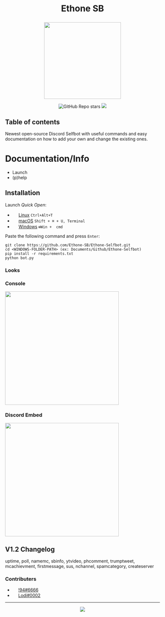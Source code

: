 # **<p align="center">Ethone SB</p>**
<p align="center"><img src="https://media.discordapp.net/attachments/926206753203429468/926957919877079100/eth.png" height=250 width=250/></p>
<p align="center">
<a><img alt="GitHub Repo stars" src="https://img.shields.io/github/stars/Ethone-SB?style=for-the-badge"></a> <img src="https://img.shields.io/badge/Made%20Using-Python%20%26%20Skills-green?style=for-the-badge"/></a>
</p>


## Table of contents
Newest open-source Discord Selfbot with useful commands and easy documentation on how to add your own and change the existing ones.

# Documentation/Info

- Launch
- (p)help

## Installation

Launch *Quick Open*:
  - <img src="https://www.kernel.org/theme/images/logos/favicon.png" width=16 height=16/> <a href="https://linuxhint.com/100_keyboard_shortcuts_linux/">Linux</a> `Ctrl+Alt+T`
  - <img src="https://developer.apple.com/favicon.ico" width=16 height=16/> <a href="https://technastic.com/mac-keyboard-shortcuts-symbols-pdf/">macOS</a> `Shift + ⌘ + U, Terminal`
  - <img src="https://www.microsoft.com/favicon.ico" width=16 height=16/> <a href="https://technastic.com/windows-10-keyboard-shortcuts/">Windows</a> `⊞Win +  cmd`

Paste the following command and press `Enter`:

```shell
git clone https://github.com/Ethone-SB/Ethone-Selfbot.git
cd <WINDOWS-FOLDER-PATH> (ex: Documents/Github/Ethone-Selfbot)
pip install -r requirements.txt
python bot.py
```




### Looks
### Console

<img src="https://cdn.discordapp.com/attachments/926206753203429468/926995318380306432/unknown.png" width="370px">
  
### Discord Embed

<img src="https://cdn.discordapp.com/attachments/926206753203429468/926995386017669150/unknown.png" width="370px">


<h2>V1.2 Changelog</h2>
<p>uptime, poll, namemc, sbinfo, ytvideo, phcomment, trumptweet, mcachievment, firstmessage, sus, nchannel, spamcategory, createserver</p>

### Contributers

- <img src="https://avatars.githubusercontent.com/u/68169550?v=4" width="15px"> [!94#6666](https://github.com/Najuky)
- <img src="https://avatars.githubusercontent.com/u/92057383?v=4" width="15px"> [Lodi#0002](https://github.com/Lodisus)
---

<p align="center"><a href="http://www.apache.org/licenses/LICENSE-2.0"><img src="https://img.shields.io/badge/License-Apache_2.0-5E81AC.svg?style=flat-square"/></a></p>
